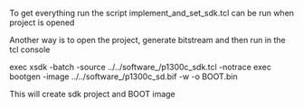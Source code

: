 To get everything run the script implement_and_set_sdk.tcl can be run when project is opened


Another way is to open the project,  generate bitstream and then run in the tcl console

exec  xsdk -batch -source ../../software_/p1300c_sdk.tcl -notrace
exec  bootgen -image ../../software_/p1300c_sd.bif -w -o BOOT.bin

This will create sdk project and BOOT image
